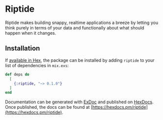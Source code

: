 # Riptide

Riptide makes building snappy, realtime applications a breeze by letting you think purely in terms of your data and functionally about what should happen when it changes.

## Installation

If [available in Hex](https://hex.pm/docs/publish), the package can be installed
by adding `riptide` to your list of dependencies in `mix.exs`:

```elixir
def deps do
  [
    {:riptide, "~> 0.1.0"}
  ]
end
```

Documentation can be generated with [ExDoc](https://github.com/elixir-lang/ex_doc)
and published on [HexDocs](https://hexdocs.pm). Once published, the docs can
be found at [https://hexdocs.pm/riptide](https://hexdocs.pm/riptide).
